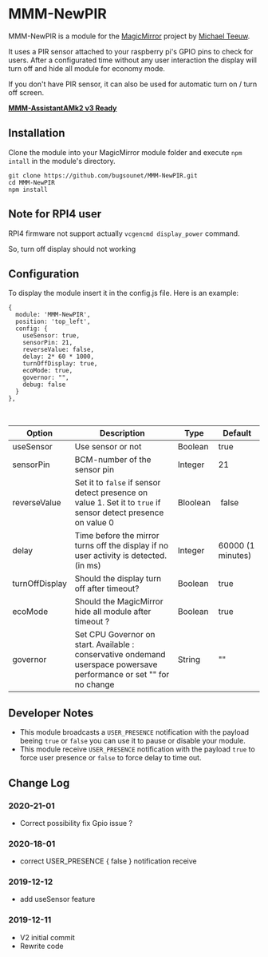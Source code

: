 # MMM-NewPIR
MMM-NewPIR is a module for the [MagicMirror](https://github.com/MichMich/MagicMirror) project by [Michael Teeuw](https://github.com/MichMich).

It uses a PIR sensor attached to your raspberry pi's GPIO pins to check for users. After a configurated time without any user interaction the display will turn off and hide all module for economy mode.

If you don't have PIR sensor, it can also be used for automatic turn on / turn off screen.

**[MMM-AssistantAMk2 v3 Ready](https://github.com/eouia/MMM-AssistantMk2/wiki/Prepared-recipes#with-mmm-newpirjs)**

## Installation
Clone the module into your MagicMirror module folder and execute `npm intall` in the module's directory.
```
git clone https://github.com/bugsounet/MMM-NewPIR.git
cd MMM-NewPIR
npm install
```

## Note for RPI4 user
RPI4 firmware not support actually `vcgencmd display_power` command.

So, turn off display should not working

## Configuration
To display the module insert it in the config.js file. Here is an example:
```
{
  module: 'MMM-NewPIR',
  position: 'top_left',
  config: {
    useSensor: true,
    sensorPin: 21,
    reverseValue: false,
    delay: 2* 60 * 1000,
    turnOffDisplay: true,
    ecoMode: true,
    governor: "",
    debug: false
  }
},
```

<br>

| Option  | Description | Type | Default |
| ------- | --- | --- | --- |
| useSensor | Use sensor or not | Boolean | true |
| sensorPin | BCM-number of the sensor pin | Integer | 21 |
| reverseValue| Set it to `false` if sensor detect presence on value 1. Set it to `true` if sensor detect presence on value 0 | Bloolean | false |
| delay | Time before the mirror turns off the display if no user activity is detected. (in ms) | Integer | 60000 (1 minutes) |
| turnOffDisplay | Should the display turn off after timeout? | Boolean | true |
| ecoMode | Should the MagicMirror hide all module after timeout ? | Boolean | true |
| governor | Set CPU Governor on start. Available : conservative ondemand userspace powersave performance or set "" for no change | String | "" |

## Developer Notes
- This module broadcasts a `USER_PRESENCE` notification with the payload beeing `true` or `false` you can use it to pause or disable your module.
- This module receive `USER_PRESENCE` notification with the payload `true` to force user presence or `false` to force delay to time out. 

## Change Log

### 2020-21-01
- Correct possibility fix Gpio issue ?
### 2020-18-01
- correct USER_PRESENCE { false } notification receive
### 2019-12-12
- add useSensor feature
### 2019-12-11
- V2 initial commit
- Rewrite code

